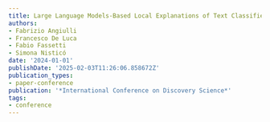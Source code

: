 ```yaml
---
title: Large Language Models-Based Local Explanations of Text Classifiers
authors:
- Fabrizio Angiulli
- Francesco De Luca
- Fabio Fassetti
- Simona Nisticó
date: '2024-01-01'
publishDate: '2025-02-03T11:26:06.858672Z'
publication_types:
- paper-conference
publication: '*International Conference on Discovery Science*'
tags:
- conference
---
```

